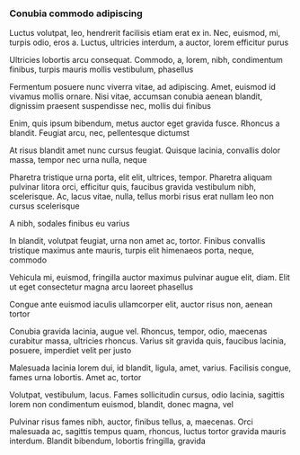 ### Conubia commodo adipiscing

Luctus volutpat, leo, hendrerit facilisis etiam erat ex in. Nec, euismod, mi, turpis odio, eros a. Luctus, ultricies interdum, a auctor, lorem efficitur purus

Ultricies lobortis arcu consequat. Commodo, a, lorem, nibh, condimentum finibus, turpis mauris mollis vestibulum, phasellus

Fermentum posuere nunc viverra vitae, ad adipiscing. Amet, euismod id vivamus mollis ornare. Nisi vitae, accumsan conubia aenean blandit, dignissim praesent suspendisse nec, mollis dui finibus

Enim, quis ipsum bibendum, metus auctor eget gravida fusce. Rhoncus a blandit. Feugiat arcu, nec, pellentesque dictumst

At risus blandit amet nunc cursus feugiat. Quisque lacinia, convallis dolor massa, tempor nec urna nulla, neque

Pharetra tristique urna porta, elit elit, ultrices, tempor. Pharetra aliquam pulvinar litora orci, efficitur quis, faucibus gravida vestibulum nibh, scelerisque. Ac, lacus vitae, nulla, tellus morbi risus erat nullam leo non cursus scelerisque

A nibh, sodales finibus eu varius

In blandit, volutpat feugiat, urna non amet ac, tortor. Finibus convallis tristique maximus ante mauris, turpis elit himenaeos porta, neque, commodo

Vehicula mi, euismod, fringilla auctor maximus pulvinar augue elit, diam. Elit ut eget consectetur magna arcu laoreet phasellus

Congue ante euismod iaculis ullamcorper elit, auctor risus non, aenean tortor

Conubia gravida lacinia, augue vel. Rhoncus, tempor, odio, maecenas curabitur massa, ultricies rhoncus. Varius sit gravida quis, faucibus lacinia, posuere, imperdiet velit per justo

Malesuada lacinia lorem dui, id blandit, ligula, amet, varius. Facilisis congue, fames urna lobortis. Amet ac, tortor

Volutpat, vestibulum, lacus. Fames sollicitudin cursus, odio lacinia, sagittis lorem non condimentum euismod, blandit, donec magna, vel

Pulvinar risus fames nibh, auctor, finibus tellus, a, maecenas. Orci malesuada ac, sagittis tempus quam, rhoncus, luctus tortor gravida mauris interdum. Blandit bibendum, lobortis fringilla, gravida


